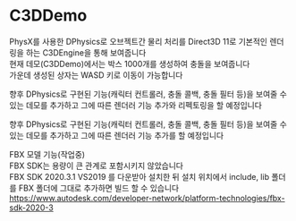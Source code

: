 # C3DDemo
PhysX를 사용한 DPhysics로 오브젝트간 물리 처리를 Direct3D 11로 기본적인 렌더링을 하는 C3DEngine을 통해 보여줍니다  
현재 데모(C3DDemo)에서는 박스 1000개를 생성하여 충돌을 보여줍니다  
가운데 생성된 상자는 WASD 키로 이동이 가능합니다  

향후 DPhysics로 구현된 기능(캐릭터 컨트롤러, 충돌 콜백, 충돌 필터 등)을 보여줄 수 있는 데모를 추가하고
그에 따른 렌더러 기능 추가와 리펙토링을 할 예정입니다

향후 DPhysics로 구현된 기능(캐릭터 컨트롤러, 충돌 콜백, 충돌 필터 등)을 보여줄 수 있는 데모를 추가하고 그에 따른 렌더러 기능 추가를 할 예정입니다  

FBX 모델 기능(작업중)  
FBX SDK는 용량이 큰 관계로 포함시키지 않았습니다  
FBX SDK 2020.3.1 VS2019 를 다운받아 설치한 뒤 설치 위치에서 include, lib 폴더를 FBX 폴더에 그대로 추가하면 빌드 할 수 있습니다  
https://www.autodesk.com/developer-network/platform-technologies/fbx-sdk-2020-3  
